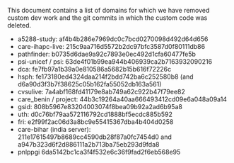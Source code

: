 This document contains a list of domains for which we have removed custom dev work and the git commits
in which the custom code was deleted.


* a5288-study: af4b4b286e7969dc0c7bcd0270098d492d64d656
* care-ihapc-live: 215c9aa716d5572b2dc97bfc3587d0f80111db86
* pathfinder: b0735d6dae9a92c7893e0ec492d1cfa60477fe5b
* psi-unicef / psi: 63de4f01b99ea944b406939ca2b7163932090216
* dca: fe7fb97a1b39a0e810586a5682b15b616f72226c
* hsph: fe173180ed4324daa214f2bdd742ba6c252580b8 (and d6a90d3f3b7f38625c05b162fa55052db163a561)
* cvsulive: 7a4abf168fd41179e8ab749a62c922b47f79ee82
* care_benin / project: 44b3c19264a40aa666493412cd09e6a048a09a14
* gsid: 808b5967e83204003074f8bea09b92a2ad6b95a8
* uth: d0c76bf79aa572116792cd1888bf5ecdc885b592
* fri: e2f99f2ac06d3a8bc9e55415367dba4b404d0258
* care-bihar (india server): 211e17615497b8689cc4590db28f87a0fc7454d0 and a947b323d6f2d886111a2b713ba75eb293d9fda8
* pnlppgi 6da5142bc1ca3f4f532e6c36f9fad2f6eb568e95
